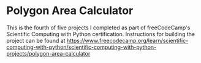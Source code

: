 # Polygon Area Calculator

This is the fourth of five projects I completed as part of freeCodeCamp's Scientific Computing with Python certification. Instructions for building the project can be found at https://www.freecodecamp.org/learn/scientific-computing-with-python/scientific-computing-with-python-projects/polygon-area-calculator
